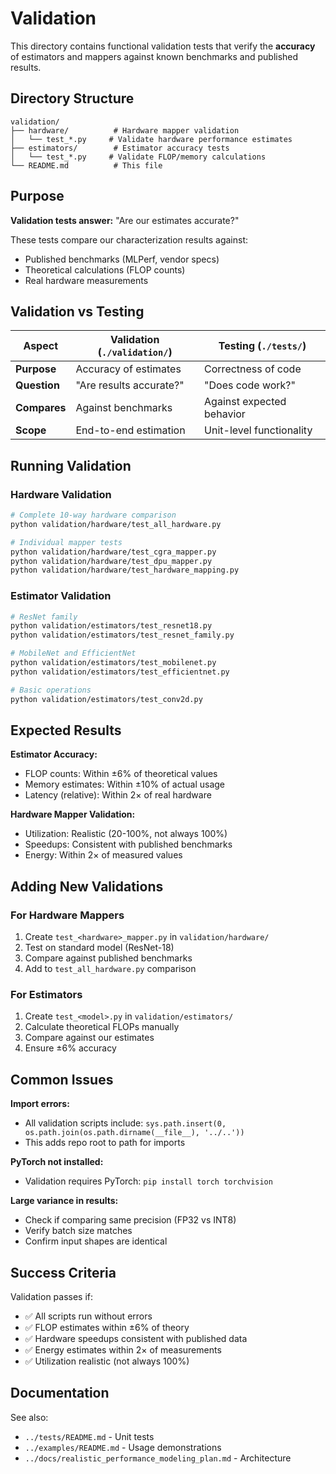 # Validation

This directory contains functional validation tests that verify the **accuracy** of estimators and mappers against known benchmarks and published results.

## Directory Structure

```
validation/
├── hardware/          # Hardware mapper validation
│   └── test_*.py     # Validate hardware performance estimates
├── estimators/        # Estimator accuracy tests
│   └── test_*.py     # Validate FLOP/memory calculations
└── README.md          # This file
```

## Purpose

**Validation tests answer:** "Are our estimates accurate?"

These tests compare our characterization results against:
- Published benchmarks (MLPerf, vendor specs)
- Theoretical calculations (FLOP counts)
- Real hardware measurements

## Validation vs Testing

| Aspect | Validation (`./validation/`) | Testing (`./tests/`) |
|--------|------------------------------|----------------------|
| **Purpose** | Accuracy of estimates | Correctness of code |
| **Question** | "Are results accurate?" | "Does code work?" |
| **Compares** | Against benchmarks | Against expected behavior |
| **Scope** | End-to-end estimation | Unit-level functionality |

## Running Validation

### Hardware Validation
```bash
# Complete 10-way hardware comparison
python validation/hardware/test_all_hardware.py

# Individual mapper tests
python validation/hardware/test_cgra_mapper.py
python validation/hardware/test_dpu_mapper.py
python validation/hardware/test_hardware_mapping.py
```

### Estimator Validation
```bash
# ResNet family
python validation/estimators/test_resnet18.py
python validation/estimators/test_resnet_family.py

# MobileNet and EfficientNet
python validation/estimators/test_mobilenet.py
python validation/estimators/test_efficientnet.py

# Basic operations
python validation/estimators/test_conv2d.py
```

## Expected Results

**Estimator Accuracy:**
- FLOP counts: Within ±6% of theoretical values
- Memory estimates: Within ±10% of actual usage
- Latency (relative): Within 2× of real hardware

**Hardware Mapper Validation:**
- Utilization: Realistic (20-100%, not always 100%)
- Speedups: Consistent with published benchmarks
- Energy: Within 2× of measured values

## Adding New Validations

### For Hardware Mappers
1. Create `test_<hardware>_mapper.py` in `validation/hardware/`
2. Test on standard model (ResNet-18)
3. Compare against published benchmarks
4. Add to `test_all_hardware.py` comparison

### For Estimators
1. Create `test_<model>.py` in `validation/estimators/`
2. Calculate theoretical FLOPs manually
3. Compare against our estimates
4. Ensure ±6% accuracy

## Common Issues

**Import errors:**
- All validation scripts include: `sys.path.insert(0, os.path.join(os.path.dirname(__file__), '../..'))`
- This adds repo root to path for imports

**PyTorch not installed:**
- Validation requires PyTorch: `pip install torch torchvision`

**Large variance in results:**
- Check if comparing same precision (FP32 vs INT8)
- Verify batch size matches
- Confirm input shapes are identical

## Success Criteria

Validation passes if:
- ✅ All scripts run without errors
- ✅ FLOP estimates within ±6% of theory
- ✅ Hardware speedups consistent with published data
- ✅ Energy estimates within 2× of measurements
- ✅ Utilization realistic (not always 100%)

## Documentation

See also:
- `../tests/README.md` - Unit tests
- `../examples/README.md` - Usage demonstrations
- `../docs/realistic_performance_modeling_plan.md` - Architecture
